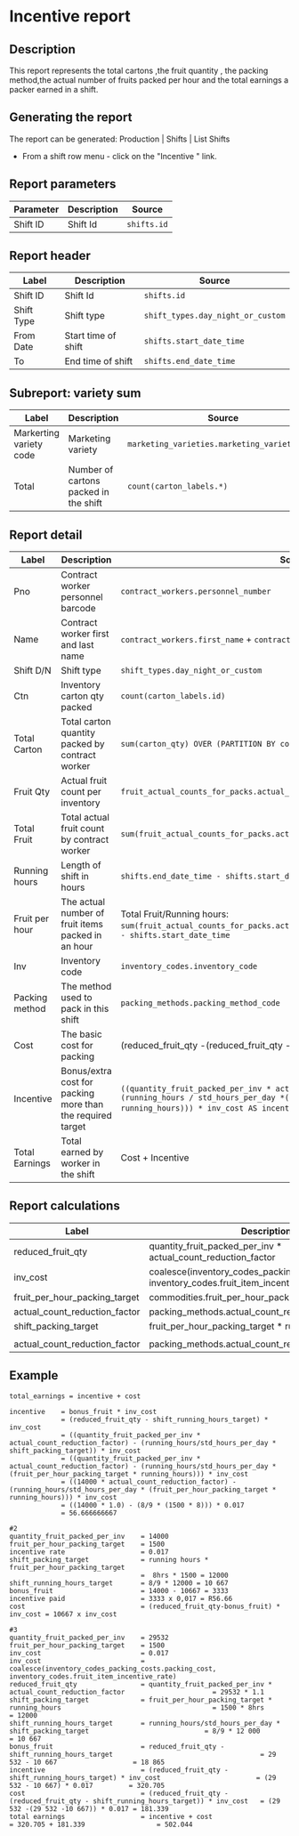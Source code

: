 # Incentive report

## Description
This report represents the total cartons ,the fruit quantity , the packing method,the actual number of fruits packed per hour
and the total  earnings a packer earned  in a shift.

## Generating the report
The report can be generated:
Production | Shifts | List Shifts

* From a shift row menu  - click on the "Incentive " link.


## Report parameters
| Parameter | Description | Source |
| ----- | ----------- | ------ |
|  Shift ID  |Shift Id | `shifts.id` |
## Report header
| Label | Description | Source |
| ----- | ----------- | ------ |
|  Shift ID  |Shift Id | `shifts.id` |
|  Shift Type | Shift type| `shift_types.day_night_or_custom` |
|  From Date |Start time of shift | `shifts.start_date_time` |
|  To |End time of shift | `shifts.end_date_time` |
## Subreport: variety sum
| Label | Description | Source |
| ----- | ----------- | ------ |
| Markerting variety code | Marketing variety | `marketing_varieties.marketing_variety_code` |
| Total  |Number of cartons packed in the shift  |`count(carton_labels.*)`  |

## Report detail
| Label          | Description                                                | Source                                                                                                                                                                |
|----------------|------------------------------------------------------------|-----------------------------------------------------------------------------------------------------------------------------------------------------------------------|
| Pno            | Contract worker personnel barcode                          | `contract_workers.personnel_number`                                                                                                                                   |
| Name           | Contract worker first and last name                        | `contract_workers.first_name`  +  `contract_workers.last_name`                                                                                                        |
| Shift D/N      | Shift type                                                 | `shift_types.day_night_or_custom`                                                                                                                                     |
| Ctn            | Inventory carton qty packed                                | `count(carton_labels.id)`                                                                                                                                             |
| Total Carton   | Total carton quantity packed by contract worker            | `sum(carton_qty) OVER (PARTITION BY contract worket)`                                                                                                                 |
| Fruit Qty      | Actual fruit count  per inventory                          | `fruit_actual_counts_for_packs.actual_count_for_pack`                                                                                                                 |
| Total Fruit    | Total actual  fruit count by contract worker               | `sum(fruit_actual_counts_for_packs.actual_count_for_pack)`                                                                                                            |
| Running hours  | Length of shift in hours                                   | `shifts.end_date_time - shifts.start_date_time`                                                                                                                       | 
| Fruit per hour | The actual number of fruit items packed in an hour         | Total Fruit/Running hours: `sum(fruit_actual_counts_for_packs.actual_count_for_pack)`/`shifts.end_date_time - shifts.start_date_time`                                 |
| Inv            | Inventory code                                             | `inventory_codes.inventory_code`                                                                                                                                 | 
| Packing method | The method used to pack in this shift                      | `packing_methods.packing_method_code`                                                                                                                                 | 
| Cost           | The basic cost for packing                                 | (reduced_fruit_qty -(reduced_fruit_qty - shift_running_hours_target)) * inv_cost                                                                                      |  
| Incentive      | Bonus/extra cost for packing more than the required target | `((quantity_fruit_packed_per_inv * actual_count_reduction_factor) -(running_hours / std_hours_per_day *(fruit_per_hour_packing_target * running_hours))) * inv_cost AS incentive,`)                                             
| Total Earnings | Total earned by worker in the shift                        |  Cost + Incentive

## Report calculations
| Label                         | Description                                                                                     |                                                                                                                   
|-------------------------------|-------------------------------------------------------------------------------------------------|
| reduced_fruit_qty             | quantity_fruit_packed_per_inv * actual_count_reduction_factor                                   |         
| inv_cost                      | coalesce(inventory_codes_packing_costs.packing_cost, inventory_codes.fruit_item_incentive_rate) |
| fruit_per_hour_packing_target | commodities.fruit_per_hour_packing_target                                                       |                                                                                                                                                                          |
| actual_count_reduction_factor | packing_methods.actual_count_reduction_factor                                                   |
| shift_packing_target          | fruit_per_hour_packing_target * running_hours                                                   |
|                               |
| actual_count_reduction_factor | packing_methods.actual_count_reduction_factor                                                   |




## Example
```
total_earnings = incentive + cost

incentive    = bonus_fruit * inv_cost
			 = (reduced_fruit_qty - shift_running_hours_target) * inv_cost
			 = ((quantity_fruit_packed_per_inv * actual_count_reduction_factor) - (running_hours/std_hours_per_day * shift_packing_target)) * inv_cost
			 = ((quantity_fruit_packed_per_inv * actual_count_reduction_factor) - (running_hours/std_hours_per_day * (fruit_per_hour_packing_target * running_hours))) * inv_cost
			 = ((14000 * actual_count_reduction_factor) - (running_hours/std_hours_per_day * (fruit_per_hour_packing_target * running_hours))) * inv_cost
			 = ((14000 * 1.0) - (8/9 * (1500 * 8))) * 0.017
			 = 56.666666667
 
#2
quantity_fruit_packed_per_inv    = 14000
fruit_per_hour_packing_target    = 1500
incentive rate                   = 0.017
shift_packing_target             = running hours * fruit_per_hour_packing_target
                                 =  8hrs * 1500 = 12000
shift_running_hours_target       = 8/9 * 12000 = 10 667
bonus_fruit                      = 14000 - 10667 = 3333
incentive paid                   = 3333 x 0,017 = R56.66
cost                             = (reduced_fruit_qty-bonus_fruit) * inv_cost = 10667 x inv_cost

#3
quantity_fruit_packed_per_inv    = 29532
fruit_per_hour_packing_target    = 1500
inv_cost                         = 0.017
inv_cost                         = coalesce(inventory_codes_packing_costs.packing_cost, inventory_codes.fruit_item_incentive_rate)
reduced_fruit_qty                = quantity_fruit_packed_per_inv * actual_count_reduction_factor                      = 29532 * 1.1
shift_packing_target             = fruit_per_hour_packing_target * running_hours                                      = 1500 * 8hrs                      = 12000
shift_running_hours_target       = running_hours/std_hours_per_day * shift_packing_target                             = 8/9 * 12 000                     = 10 667
bonus_fruit                      = reduced_fruit_qty - shift_running_hours_target                                     = 29 532 - 10 667                   = 18 865
incentive                        = (reduced_fruit_qty - shift_running_hours_target) * inv_cost                        = (29 532 - 10 667) * 0.017         = 320.705
cost                             = (reduced_fruit_qty -(reduced_fruit_qty - shift_running_hours_target)) * inv_cost   = (29 532 -(29 532 -10 667)) * 0.017 = 181.339
total earnings                   = incentive + cost                                                                   = 320.705 + 181.339                  = 502.044


```